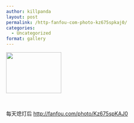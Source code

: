 ```yaml
---
author: killpanda
layout: post
permalink: /http-fanfou-com-photo-kz675spkaj0/
categories:
  - Uncategorized
format: gallery
---
```

<div id='gallery-10' class='gallery galleryid-64 gallery-columns-3 gallery-size-thumbnail'>
  <dl class='gallery-item'>
    <dt class='gallery-icon landscape'>
      <a href='http://www.killpanda.de/http-fanfou-com-photo-kz675spkaj0/attachment/65/'><img width="150" height="112" src="http://www.killpanda.de/wp-content/uploads/2011/04/tumblr_lk9q0dVPJC1qczmtco1_500.jpg" class="attachment-thumbnail" alt="" /></a>
    </dt>
  </dl>
  
  <br style='clear: both' />
</div>

每天熄灯后 <http://fanfou.com/photo/Kz675spKAJ0>